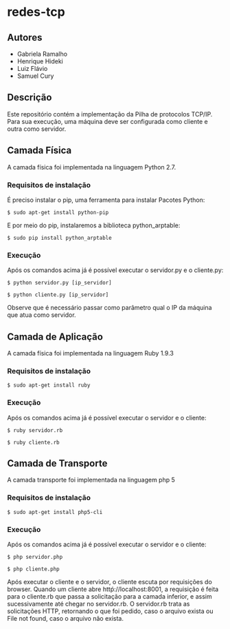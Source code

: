 # redes-tcp

## Autores
- Gabriela Ramalho
- Henrique Hideki
- Luiz Flávio 
- Samuel Cury

## Descrição
Este repositório contém a implementação da Pilha de protocolos TCP/IP. 
Para sua execução, uma máquina deve ser configurada como cliente e outra como servidor.

## Camada Física
A camada física foi implementada na linguagem Python 2.7. 

### Requisitos de instalação
É preciso instalar o pip, uma ferramenta para instalar Pacotes Python: 
```
$ sudo apt-get install python-pip
```

E por meio do pip, instalaremos a biblioteca python_arptable:
```
$ sudo pip install python_arptable
```
### Execução
Após os comandos acima já é possível executar o servidor.py e o cliente.py:
```
$ python servidor.py [ip_servidor]
```
```
$ python cliente.py [ip_servidor]
```
Observe que é necessário passar como parâmetro qual o IP da máquina que atua como servidor.

## Camada de Aplicação
A camada física foi implementada na linguagem Ruby 1.9.3

### Requisitos de instalação
```
$ sudo apt-get install ruby
```
### Execução
Após os comandos acima já é possível executar o servidor e o cliente:
```
$ ruby servidor.rb
```
```
$ ruby cliente.rb
```

## Camada de Transporte
A camada transporte foi implementada na linguagem php 5

### Requisitos de instalação
```
$ sudo apt-get install php5-cli
```
### Execução
Após os comandos acima já é possível executar o servidor e o cliente:
```
$ php servidor.php
```
```
$ php cliente.php
```
Após executar o cliente e o servidor, o cliente escuta por requisições do browser.
Quando um cliente abre httṕ://localhost:8001, a requisição é feita para o cliente.rb que passa a solicitação para a camada inferior, e assim sucessivamente até chegar no servidor.rb. O servidor.rb trata as solicitações HTTP, retornando o que foi pedido, caso o arquivo exista ou File not found, caso o arquivo não exista.
